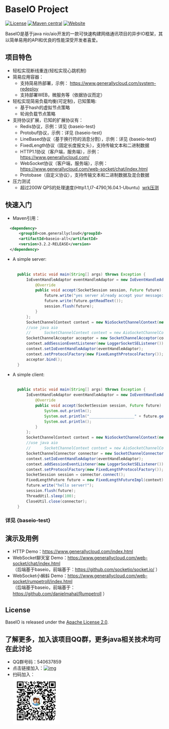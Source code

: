 
# BaseIO Project

[![License](https://img.shields.io/badge/License-Apache%202.0-585ac2.svg)](https://github.com/generallycloud/baseio/blob/master/LICENSE.txt)
[![Maven central](https://img.shields.io/badge/maven%20central-3.1.10.RELEASE-green.svg)](http://mvnrepository.com/artifact/com.generallycloud/baseio-all)
[![Website](https://img.shields.io/badge/website-generallycloud-green.svg)](https://www.generallycloud.com)

BaseIO是基于java nio/aio开发的一款可快速构建网络通讯项目的异步IO框架，其以简单易用的API和优良的性能深受开发者喜爱。

## 项目特色

* 轻松实现断线重连(轻松实现心跳机制)
* 简易应用容器：
  * 支持简易热部署，示例： https://www.generallycloud.com/system-redeploy
  * 支持部署WEB，微服务等（依据协议而定）
* 轻松实现简易负载均衡(可定制)，已知策略:
  * 基于hash的虚拟节点策略
  * 轮询负载节点策略
* 支持协议扩展，已知的扩展协议有：
  * Redis协议，示例：详见 {baseio-test}
  * Protobuf协议，示例：详见 {baseio-test}
  * LineBased协议（基于换行符的消息分割），示例：详见 {baseio-test}
  * FixedLength协议（固定长度报文头），支持传输文本和二进制数据
  * HTTP1.1协议（客户端，服务端），示例： https://www.generallycloud.com/
  * WebSocket协议（客户端，服务端），示例： https://www.generallycloud.com/web-socket/chat/index.html 
  * Protobase（自定义协议），支持传输文本和二进制数据及混合数据
* 压力测试
  * 超过200W QPS的处理速度(Http1.1,I7-4790,16.04.1-Ubuntu)  [wrk压测](/baseio-documents/load-test/load-test-http.txt)
 
## 快速入门

 * Maven引用：

  ```xml  
	<dependency>
		<groupId>com.generallycloud</groupId>
		<artifactId>baseio-all</artifactId>
		<version>3.2.2-RELEASE</version>
	</dependency>  
  ```
  
* A simple server:

  ```Java

    public static void main(String[] args) throws Exception {
        IoEventHandleAdaptor eventHandleAdaptor = new IoEventHandleAdaptor() {
            @Override
            public void accept(SocketSession session, Future future) throws Exception {
                future.write("yes server already accept your message:");
                future.write(future.getReadText());
                session.flush(future);
            }
        };
        SocketChannelContext context = new NioSocketChannelContext(new ServerConfiguration(18300));
        //use java aio
        //		SocketChannelContext context = new AioSocketChannelContext(new ServerConfiguration(18300));
        SocketChannelAcceptor acceptor = new SocketChannelAcceptor(context);
        context.addSessionEventListener(new LoggerSocketSEListener());
        context.setIoEventHandleAdaptor(eventHandleAdaptor);
        context.setProtocolFactory(new FixedLengthProtocolFactory());
        acceptor.bind();
    }

  ```

* A simple client:

  ```Java

    public static void main(String[] args) throws Exception {
        IoEventHandleAdaptor eventHandleAdaptor = new IoEventHandleAdaptor() {
            @Override
            public void accept(SocketSession session, Future future) throws Exception {
                System.out.println();
                System.out.println("____________________" + future.getReadText());
                System.out.println();
            }
        };
        SocketChannelContext context = new NioSocketChannelContext(new ServerConfiguration("localhost", 18300));
        //use java aio
        //		SocketChannelContext context = new AioSocketChannelContext(new ServerConfiguration(18300));
        SocketChannelConnector connector = new SocketChannelConnector(context);
        context.setIoEventHandleAdaptor(eventHandleAdaptor);
        context.addSessionEventListener(new LoggerSocketSEListener());
        context.setProtocolFactory(new FixedLengthProtocolFactory());
        SocketSession session = connector.connect();
        FixedLengthFuture future = new FixedLengthFutureImpl(context);
        future.write("hello server!");
        session.flush(future);
        ThreadUtil.sleep(100);
        CloseUtil.close(connector);
    }

  ```

###	详见 {baseio-test}

## 演示及用例
* HTTP Demo：https://www.generallycloud.com/index.html
* WebSocket聊天室 Demo：https://www.generallycloud.com/web-socket/chat/index.html                                
 （后端基于baseio，前端基于：https://github.com/socketio/socket.io/ ）
* WebSocket小蝌蚪 Demo：https://www.generallycloud.com/web-socket/rumpetroll/index.html                                
 （后端基于baseio，前端基于：https://github.com/danielmahal/Rumpetroll ）

## License

BaseIO is released under the [Apache License 2.0](http://www.apache.org/licenses/LICENSE-2.0).

## 了解更多，加入该项目QQ群，更多java相关技术均可在此讨论
 * QQ群号码：540637859
 * 点击链接加入：[![img](http://pub.idqqimg.com/wpa/images/group.png)](http://shang.qq.com/wpa/qunwpa?idkey=2bd71e10d876bb6035fa0ddc6720b5748fc8985cb666e17157d17bcfbd2bdaef)
 * 扫码加入：<br />  ![image](/baseio-documents/popularize/java-io-group-code-small.png)
